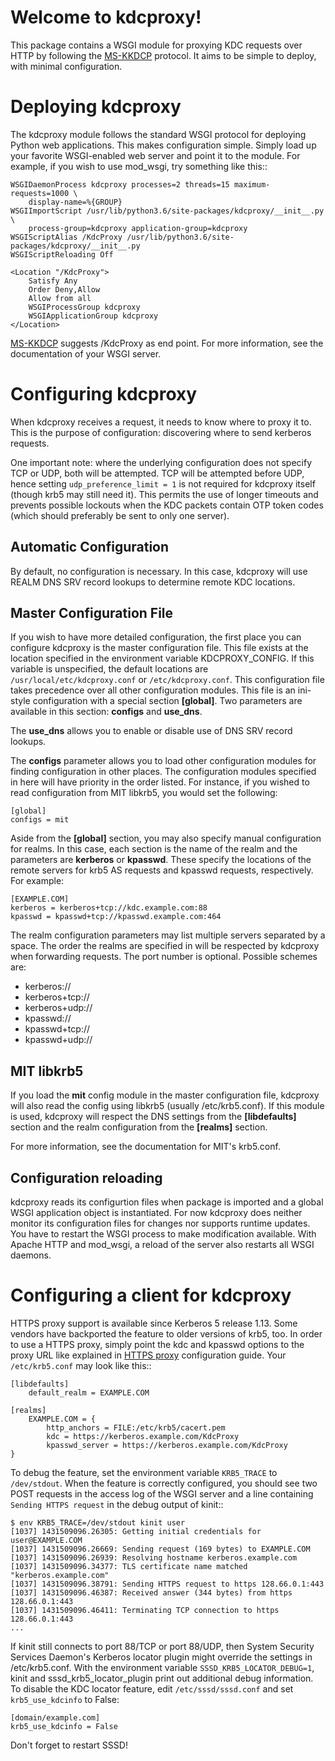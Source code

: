 Welcome to kdcproxy!
====================

This package contains a WSGI module for proxying KDC requests over HTTP by
following the [MS-KKDCP] protocol. It aims to be simple to deploy, with
minimal configuration.

Deploying kdcproxy
==================

The kdcproxy module follows the standard WSGI protocol for deploying Python
web applications. This makes configuration simple. Simply load up your favorite
WSGI-enabled web server and point it to the module. For example, if you wish
to use mod_wsgi, try something like this::

    WSGIDaemonProcess kdcproxy processes=2 threads=15 maximum-requests=1000 \
        display-name=%{GROUP}
    WSGIImportScript /usr/lib/python3.6/site-packages/kdcproxy/__init__.py \
        process-group=kdcproxy application-group=kdcproxy
    WSGIScriptAlias /KdcProxy /usr/lib/python3.6/site-packages/kdcproxy/__init__.py
    WSGIScriptReloading Off

    <Location "/KdcProxy">
        Satisfy Any
        Order Deny,Allow
        Allow from all
        WSGIProcessGroup kdcproxy
        WSGIApplicationGroup kdcproxy
    </Location>

[MS-KKDCP] suggests /KdcProxy as end point. For more information, see the
documentation of your WSGI server.


Configuring kdcproxy
====================

When kdcproxy receives a request, it needs to know where to proxy it to. This
is the purpose of configuration: discovering where to send kerberos requests.

One important note: where the underlying configuration does not specify TCP or
UDP, both will be attempted. TCP will be attempted before UDP, hence setting
`udp_preference_limit = 1` is not required for kdcproxy itself (though krb5
may still need it). This permits the use of longer timeouts and prevents
possible lockouts when the KDC packets contain OTP token codes (which should
preferably be sent to only one server).

Automatic Configuration
-----------------------
By default, no configuration is necessary. In this case, kdcproxy will use
REALM DNS SRV record lookups to determine remote KDC locations.

Master Configuration File
-------------------------
If you wish to have more detailed configuration, the first place you can
configure kdcproxy is the master configuration file. This file exists at the
location specified in the environment variable KDCPROXY_CONFIG. If this
variable is unspecified, the default locations are
`/usr/local/etc/kdcproxy.conf` or `/etc/kdcproxy.conf`. This configuration
file takes precedence over all other configuration modules. This file is an
ini-style configuration with a special section **[global]**. Two parameters
are available in this section: **configs** and **use_dns**.

The **use_dns** allows you to enable or disable use of DNS SRV record lookups.

The **configs** parameter allows you to load other configuration modules for
finding configuration in other places. The configuration modules specified in
here will have priority in the order listed. For instance, if you wished to
read configuration from MIT libkrb5, you would set the following:

    [global]
    configs = mit

Aside from the **[global]** section, you may also specify manual configuration
for realms. In this case, each section is the name of the realm and the
parameters are **kerberos** or **kpasswd**. These specify the locations of the
remote servers for krb5 AS requests and kpasswd requests, respectively. For
example:

    [EXAMPLE.COM]
    kerberos = kerberos+tcp://kdc.example.com:88
    kpasswd = kpasswd+tcp://kpasswd.example.com:464

The realm configuration parameters may list multiple servers separated by a
space. The order the realms are specified in will be respected by kdcproxy when
forwarding requests. The port number is optional. Possible schemes are:

* kerberos://
* kerberos+tcp://
* kerberos+udp://
* kpasswd://
* kpasswd+tcp://
* kpasswd+udp://

MIT libkrb5
-----------

If you load the **mit** config module in the master configuration file,
kdcproxy will also read the config using libkrb5 (usually /etc/krb5.conf). If
this module is used, kdcproxy will respect the DNS settings from the
**[libdefaults]** section and the realm configuration from the **[realms]**
section.

For more information, see the documentation for MIT's krb5.conf.

Configuration reloading
-----------------------

kdcproxy reads its configurtion files when package is imported and a global
WSGI application object is instantiated. For now kdcproxy does neither
monitor its configuration files for changes nor supports runtime updates. You
have to restart the WSGI process to make modification available. With Apache
HTTP and mod_wsgi, a reload of the server also restarts all WSGI daemons.


Configuring a client for kdcproxy
=================================

HTTPS proxy support is available since Kerberos 5 release 1.13. Some
vendors have backported the feature to older versions of krb5, too. In order
to use a HTTPS proxy, simply point the kdc and kpasswd options to the proxy URL like
explained in [HTTPS proxy] configuration guide. Your ``/etc/krb5.conf`` may
look like this::

    [libdefaults]
        default_realm = EXAMPLE.COM

    [realms]
        EXAMPLE.COM = {
            http_anchors = FILE:/etc/krb5/cacert.pem
            kdc = https://kerberos.example.com/KdcProxy
            kpasswd_server = https://kerberos.example.com/KdcProxy
    }


To debug the feature, set the environment variable ``KRB5_TRACE`` to
``/dev/stdout``. When the feature is correctly configured, you should see
two POST requests in the access log of the WSGI server and a line containing
``Sending HTTPS request`` in the debug output of kinit::

    $ env KRB5_TRACE=/dev/stdout kinit user
    [1037] 1431509096.26305: Getting initial credentials for user@EXAMPLE.COM
    [1037] 1431509096.26669: Sending request (169 bytes) to EXAMPLE.COM
    [1037] 1431509096.26939: Resolving hostname kerberos.example.com
    [1037] 1431509096.34377: TLS certificate name matched "kerberos.example.com"
    [1037] 1431509096.38791: Sending HTTPS request to https 128.66.0.1:443
    [1037] 1431509096.46387: Received answer (344 bytes) from https 128.66.0.1:443
    [1037] 1431509096.46411: Terminating TCP connection to https 128.66.0.1:443
    ...

If kinit still connects to port 88/TCP or port 88/UDP, then System Security
Services Daemon's Kerberos locator plugin might override the settings in
/etc/krb5.conf. With the environment variable ``SSSD_KRB5_LOCATOR_DEBUG=1``,
kinit and sssd_krb5_locator_plugin print out additional debug information. To
disable the KDC locator feature, edit ``/etc/sssd/sssd.conf`` and set
``krb5_use_kdcinfo`` to False:

    [domain/example.com]
    krb5_use_kdcinfo = False

Don't forget to restart SSSD!

[MS-KKDCP]: http://msdn.microsoft.com/en-us/library/hh553774.aspx

[HTTPS Proxy]: http://web.mit.edu/kerberos/krb5-current/doc/admin/https.html
